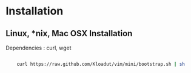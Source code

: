 # Installation 

## Linux, \*nix, Mac OSX Installation

Dependencies : curl, wget

```bash

    curl https://raw.github.com/Kloadut/vim/mini/bootstrap.sh | sh
```
